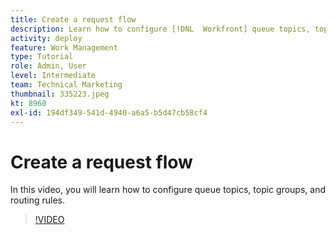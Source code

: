 ```yaml
---
title: Create a request flow
description: Learn how to configure [!DNL  Workfront] queue topics, topic groups, and routing rules to help manage request and work intake.
activity: deploy
feature: Work Management
type: Tutorial
role: Admin, User
level: Intermediate
team: Technical Marketing
thumbnail: 335223.jpeg
kt: 8960
exl-id: 194df349-541d-4940-a6a5-b5d47cb58cf4
---
```

# Create a request flow

In this video, you will learn how to configure queue topics, topic groups, and routing rules.

>[!VIDEO](https://video.tv.adobe.com/v/335223/?quality=12)

<!---
there's a FAQ list in the LP. do we want to bring that over
--->
